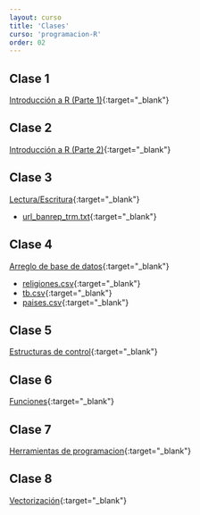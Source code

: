 ```yaml
---
layout: curso
title: 'Clases'
curso: 'programacion-R'
order: 02
---
```


## Clase 1
[Introducción a R (Parte 1)](/programacion-R/slides/01_Intro_1.html){:target="_blank"}

## Clase 2
[Introducción a R (Parte 2)](/programacion-R/slides/01_Intro_2.html){:target="_blank"}

## Clase 3
[Lectura/Escritura](/programacion-R/slides/02_Lectura_Escritura.html){:target="_blank"}

- [url_banrep_trm.txt](/programacion-R/slides/url_banrep_trm.txt){:target="_blank"}

## Clase 4
[Arreglo de base de datos](/programacion-R/slides/03_Arreglo_Base_Datos.html){:target="_blank"}

- [religiones.csv](/programacion-R/slides/religions.csv){:target="_blank"}
- [tb.csv](/programacion-R/slides/tb.csv){:target="_blank"}
- [paises.csv](/programacion-R/slides/paises.csv){:target="_blank"}

## Clase 5
[Estructuras de control](/programacion-R/slides/04_Estructuras_de_control.html){:target="_blank"}

## Clase 6
[Funciones](/programacion-R/slides/05_Funciones.html){:target="_blank"}

## Clase 7
[Herramientas de programacion](/programacion-R/slides/06_Herramientas_programacion.html){:target="_blank"}

## Clase 8
[Vectorización](/programacion-R/slides/07_Vectorizacion.html){:target="_blank"}

